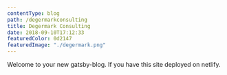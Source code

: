 ```yaml
---
contentType: blog
path: /degermarkconsulting
title: Degermark Consulting
date: 2018-09-10T17:12:33
featuredColor: 0d2147
featuredImage: "./degermark.png"
---
```

Welcome to your new gatsby-blog. If you have this site deployed on netlify.